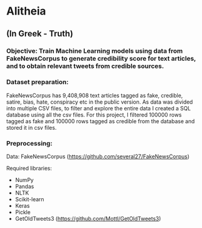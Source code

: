 # Alitheia 
## (In Greek - Truth)
### Objective: Train Machine Learning models using data from FakeNewsCorpus to generate credibility score for text articles, and to obtain relevant tweets from credible sources. 

### Dataset preparation:
FakeNewsCorpus has 9,408,908 text articles tagged as fake, credible, satire, bias, hate, conspiracy etc in the public version. As data was divided into multiple CSV files, to filter and explore the entire data I created a SQL database using all the csv files. For this project, I filtered 100000 rows tagged as fake and 100000 rows tagged as credible from the database and stored it in csv files.

### Preprocessing:


Data: FakeNewsCorpus (https://github.com/several27/FakeNewsCorpus)

 Required libraries:
 - NumPy
 - Pandas
 - NLTK
 - Scikit-learn
 - Keras
 - Pickle
 - GetOldTweets3 (https://github.com/Mottl/GetOldTweets3)
 
